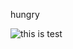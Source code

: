 hungry

![this is test](https://www.google.com/imgres?q=funny%20markdown%20file&imgurl=https%3A%2F%2Fmdg.imgix.net%2Fassets%2Fimages%2Fbook-cover.jpg&imgrefurl=https%3A%2F%2Fwww.markdownguide.org%2Fcheat-sheet%2F&docid=FdUG3uBb-_UJpM&tbnid=9gxyuEW2d663rM&vet=12ahUKEwj8iebl7buOAxUzd_UHHRY1NaQQM3oECHEQAA..i&w=800&h=1040&hcb=2&ved=2ahUKEwj8iebl7buOAxUzd_UHHRY1NaQQM3oECHEQAA/png)